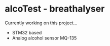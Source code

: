 # alcoTest - breathalyser
Currently working on this project...
* STM32 based
* Analog alcohol sensor MQ-135
